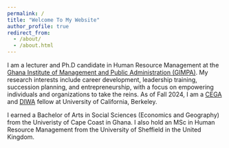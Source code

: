 ```yaml
---
permalink: /
title: "Welcome To My Website"
author_profile: true
redirect_from: 
  - /about/
  - /about.html
---
```


I am a lecturer and Ph.D candidate in Human Resource Management at the [Ghana Institute of Management and Public Administration (GIMPA)](https://gimpa.edu.gh/). My research interests include career development, leadership training, succession planning, and entrepreneurship, with a focus on empowering individuals and organizations to take the reins. As of Fall 2024, I am a [CEGA](https://cega.berkeley.edu/) and [DIWA](https://diwa.gimpa.edu.gh/) fellow at University of California, Berkeley. 

I earned a Bachelor of Arts in Social Sciences (Economics and Geography) from the Univeristy of Cape Coast in Ghana. I also hold an MSc in Human Resource Management from the University of Sheffield in the United Kingdom.  
